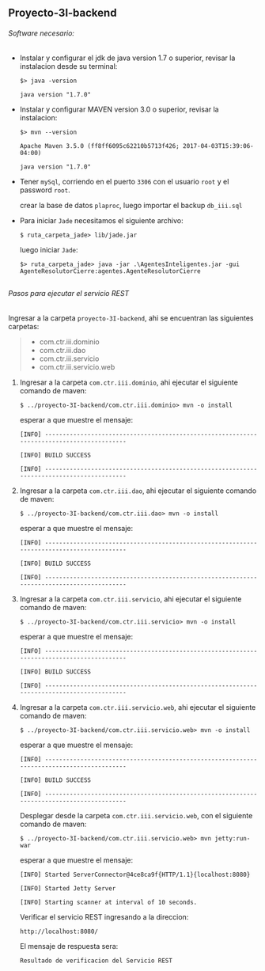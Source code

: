 ## Proyecto-3I-backend

###### Software necesario: 
* Instalar y configurar el jdk de java version 1.7 o superior, revisar la instalacion desde su terminal:
  
  `$> java -version`
  
  `java version "1.7.0"`

* Instalar y configurar MAVEN version 3.0 o superior, revisar la instalacion:

  `$> mvn --version`
  
  `Apache Maven 3.5.0 (ff8ff6095c62210b5713f426; 2017-04-03T15:39:06-   04:00)`
  
  `java version "1.7.0"`

* Tener `mySql`, corriendo en el puerto `3306` con el usuario `root` y el password `root`.

  crear la base de datos `plaproc`, luego importar el backup `db_iii.sql`
    
* Para iniciar `Jade` necesitamos el siguiente archivo:

  `$ ruta_carpeta_jade> lib/jade.jar`

  luego iniciar `Jade`:
  
  `$> ruta_carpeta_jade> java -jar .\AgentesInteligentes.jar -gui AgenteResolutorCierre:agentes.AgenteResolutorCierre`

## 
###### Pasos para ejecutar el servicio REST 

Ingresar a la carpeta `proyecto-3I-backend`, ahi se encuentran las siguientes carpetas:
> * com.ctr.iii.dominio
> * com.ctr.iii.dao
> * com.ctr.iii.servicio
> * com.ctr.iii.servicio.web

1. Ingresar a la carpeta `com.ctr.iii.dominio`, ahi ejecutar el siguiente comando de maven:
   
   `$ ../proyecto-3I-backend/com.ctr.iii.dominio> mvn -o install`
   
   esperar a que muestre el mensaje:
   
   `[INFO] ------------------------------------------------------------------------------------------`
   
   `[INFO] BUILD SUCCESS`
   
   `[INFO] ------------------------------------------------------------------------------------------`
   
2. Ingresar a la carpeta `com.ctr.iii.dao`, ahi ejecutar el siguiente comando de maven:
   
   `$ ../proyecto-3I-backend/com.ctr.iii.dao> mvn -o install`
   
   esperar a que muestre el mensaje:
   
   `[INFO] ------------------------------------------------------------------------------------------`
   
   `[INFO] BUILD SUCCESS`
   
   `[INFO] ------------------------------------------------------------------------------------------`

3. Ingresar a la carpeta `com.ctr.iii.servicio`, ahi ejecutar el siguiente comando de maven:
   
   `$ ../proyecto-3I-backend/com.ctr.iii.servicio> mvn -o install`
   
   esperar a que muestre el mensaje:
   
   `[INFO] ------------------------------------------------------------------------------------------`
   
   `[INFO] BUILD SUCCESS`
   
   `[INFO] ------------------------------------------------------------------------------------------`

4. Ingresar a la carpeta `com.ctr.iii.servicio.web`, ahi ejecutar el siguiente comando de maven:
   
   `$ ../proyecto-3I-backend/com.ctr.iii.servicio.web> mvn -o install`
   
   esperar a que muestre el mensaje:
   
   `[INFO] ------------------------------------------------------------------------------------------`
   
   `[INFO] BUILD SUCCESS`
   
   `[INFO] ------------------------------------------------------------------------------------------`

    Desplegar desde la carpeta `com.ctr.iii.servicio.web`, con el siguiente comando de maven:
   
   `$ ../proyecto-3I-backend/com.ctr.iii.servicio.web> mvn jetty:run-war`
   
   esperar a que muestre el mensaje:
   
   `[INFO] Started ServerConnector@4ce8ca9f{HTTP/1.1}{localhost:8080}`
   
   `[INFO] Started Jetty Server`
   
   `[INFO] Starting scanner at interval of 10 seconds.`

	Verificar el servicio REST ingresando a la direccion:
    
    `http://localhost:8080/`
    
    El mensaje de respuesta sera:
    
    `Resultado de verificacion del Servicio REST`